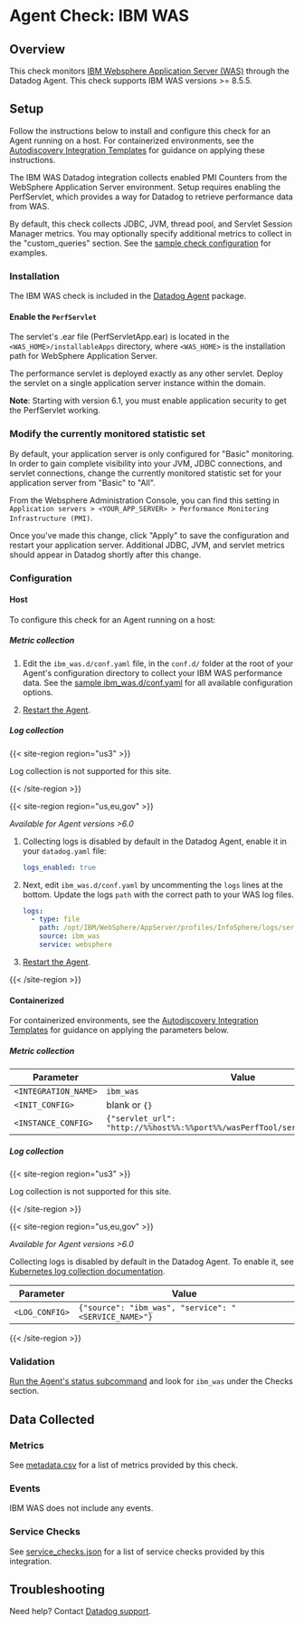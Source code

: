 # Agent Check: IBM WAS

## Overview

This check monitors [IBM Websphere Application Server (WAS)][1] through the Datadog Agent. This check supports IBM WAS versions >= 8.5.5.

## Setup

Follow the instructions below to install and configure this check for an Agent running on a host. For containerized environments, see the [Autodiscovery Integration Templates][2] for guidance on applying these instructions.

The IBM WAS Datadog integration collects enabled PMI Counters from the WebSphere Application Server environment. Setup requires enabling the PerfServlet, which provides a way for Datadog to retrieve performance data from WAS.

By default, this check collects JDBC, JVM, thread pool, and Servlet Session Manager metrics. You may optionally specify additional metrics to collect in the "custom_queries" section. See the [sample check configuration][3] for examples.

### Installation

The IBM WAS check is included in the [Datadog Agent][4] package.

#### Enable the `PerfServlet`

The servlet's .ear file (PerfServletApp.ear) is located in the `<WAS_HOME>/installableApps` directory, where `<WAS_HOME>` is the installation path for WebSphere Application Server.

The performance servlet is deployed exactly as any other servlet. Deploy the servlet on a single application server instance within the domain.

**Note**: Starting with version 6.1, you must enable application security to get the PerfServlet working.

### Modify the currently monitored statistic set

By default, your application server is only configured for "Basic" monitoring. In order to gain complete visibility into your JVM, JDBC connections, and servlet connections, change the currently monitored statistic set for your application server from "Basic" to "All".

From the Websphere Administration Console, you can find this setting in `Application servers > <YOUR_APP_SERVER> > Performance Monitoring Infrastructure (PMI)`.

Once you've made this change, click "Apply" to save the configuration and restart your application server. Additional JDBC, JVM, and servlet metrics should appear in Datadog shortly after this change.

### Configuration

<!-- xxx tabs xxx -->
<!-- xxx tab "Host" xxx -->

#### Host

To configure this check for an Agent running on a host:

##### Metric collection

1. Edit the `ibm_was.d/conf.yaml` file, in the `conf.d/` folder at the root of your Agent's configuration directory to collect your IBM WAS performance data. See the [sample ibm_was.d/conf.yaml][3] for all available configuration options.

2. [Restart the Agent][5].

##### Log collection

{{< site-region region="us3" >}}

Log collection is not supported for this site.

{{< /site-region >}}

{{< site-region region="us,eu,gov" >}}

_Available for Agent versions >6.0_

1. Collecting logs is disabled by default in the Datadog Agent, enable it in your `datadog.yaml` file:

   ```yaml
   logs_enabled: true
   ```

2. Next, edit `ibm_was.d/conf.yaml` by uncommenting the `logs` lines at the bottom. Update the logs `path` with the correct path to your WAS log files.

   ```yaml
   logs:
     - type: file
       path: /opt/IBM/WebSphere/AppServer/profiles/InfoSphere/logs/server1/*.log
       source: ibm_was
       service: websphere
   ```

3. [Restart the Agent][5].

<!-- xxz tab xxx -->

{{< /site-region >}}

<!-- xxx tab "Containerized" xxx -->

#### Containerized

For containerized environments, see the [Autodiscovery Integration Templates][2] for guidance on applying the parameters below.

##### Metric collection

| Parameter            | Value                                                                         |
| -------------------- | ----------------------------------------------------------------------------- |
| `<INTEGRATION_NAME>` | `ibm_was`                                                                     |
| `<INIT_CONFIG>`      | blank or `{}`                                                                 |
| `<INSTANCE_CONFIG>`  | `{"servlet_url": "http://%%host%%:%%port%%/wasPerfTool/servlet/perfservlet"}` |

##### Log collection

{{< site-region region="us3" >}}

Log collection is not supported for this site.

{{< /site-region >}}

{{< site-region region="us,eu,gov" >}}

_Available for Agent versions >6.0_

Collecting logs is disabled by default in the Datadog Agent. To enable it, see [Kubernetes log collection documentation][6].

| Parameter      | Value                                                |
| -------------- | ---------------------------------------------------- |
| `<LOG_CONFIG>` | `{"source": "ibm_was", "service": "<SERVICE_NAME>"}` |

<!-- xxz tab xxx -->
<!-- xxz tabs xxx -->

{{< /site-region >}}

### Validation

[Run the Agent's status subcommand][7] and look for `ibm_was` under the Checks section.

## Data Collected

### Metrics

See [metadata.csv][8] for a list of metrics provided by this check.

### Events

IBM WAS does not include any events.

### Service Checks

See [service_checks.json][10] for a list of service checks provided by this integration.

## Troubleshooting

Need help? Contact [Datadog support][9].

[1]: https://www.ibm.com/cloud/websphere-application-platform
[2]: https://docs.datadoghq.com/agent/kubernetes/integrations/
[3]: https://github.com/DataDog/integrations-core/blob/master/ibm_was/datadog_checks/ibm_was/data/conf.yaml.example
[4]: https://app.datadoghq.com/account/settings#agent
[5]: https://docs.datadoghq.com/agent/guide/agent-commands/#start-stop-and-restart-the-agent
[6]: https://docs.datadoghq.com/agent/kubernetes/log/
[7]: https://docs.datadoghq.com/agent/guide/agent-commands/#agent-status-and-information
[8]: https://github.com/DataDog/integrations-core/blob/master/ibm_was/metadata.csv
[9]: https://docs.datadoghq.com/help/
[10]: https://github.com/DataDog/integrations-core/blob/master/ibm_was/assets/service_checks.json
